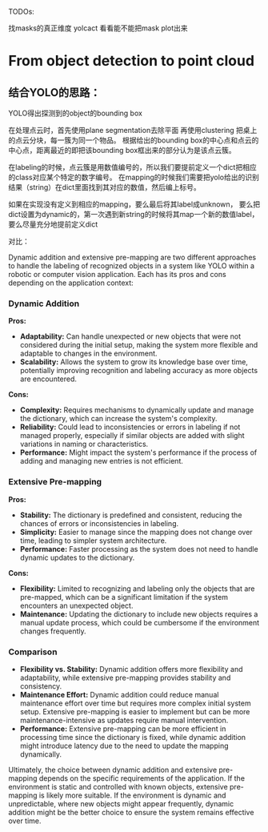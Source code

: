 TODOs:

找masks的真正维度 yolcact 看看能不能把mask plot出来



# From object detection to point cloud

## 结合YOLO的思路：

YOLO得出探测到的object的bounding box

在处理点云时，首先使用plane segmentation去除平面 再使用clustering 把桌上的点云分块，每一簇为同一个物品。 根据给出的bounding box的中心点和点云的中心点，距离最近的即把该bounding box框出来的部分认为是该点云簇。 

在labeling的时候，点云簇是用数值编号的，所以我们要提前定义一个dict把相应的class对应某个特定的数字编号。 在mapping的时候我们需要把yolo给出的识别结果（string）在dict里面找到其对应的数值，然后编上标号。

如果在实现没有定义到相应的mapping，要么最后将其label成unknown， 要么把dict设置为dynamic的，第一次遇到新string的时候将其map一个新的数值label，要么尽量充分地提前定义dict

对比：

Dynamic addition and extensive pre-mapping are two different approaches to handle the labeling of recognized objects in a system like YOLO within a robotic or computer vision application. Each has its pros and cons depending on the application context:

### Dynamic Addition

**Pros:**
- **Adaptability:** Can handle unexpected or new objects that were not considered during the initial setup, making the system more flexible and adaptable to changes in the environment.
- **Scalability:** Allows the system to grow its knowledge base over time, potentially improving recognition and labeling accuracy as more objects are encountered.

**Cons:**
- **Complexity:** Requires mechanisms to dynamically update and manage the dictionary, which can increase the system's complexity.
- **Reliability:** Could lead to inconsistencies or errors in labeling if not managed properly, especially if similar objects are added with slight variations in naming or characteristics.
- **Performance:** Might impact the system's performance if the process of adding and managing new entries is not efficient.

### Extensive Pre-mapping

**Pros:**
- **Stability:** The dictionary is predefined and consistent, reducing the chances of errors or inconsistencies in labeling.
- **Simplicity:** Easier to manage since the mapping does not change over time, leading to simpler system architecture.
- **Performance:** Faster processing as the system does not need to handle dynamic updates to the dictionary.

**Cons:**
- **Flexibility:** Limited to recognizing and labeling only the objects that are pre-mapped, which can be a significant limitation if the system encounters an unexpected object.
- **Maintenance:** Updating the dictionary to include new objects requires a manual update process, which could be cumbersome if the environment changes frequently.

### Comparison

- **Flexibility vs. Stability:** Dynamic addition offers more flexibility and adaptability, while extensive pre-mapping provides stability and consistency.
- **Maintenance Effort:** Dynamic addition could reduce manual maintenance effort over time but requires more complex initial system setup. Extensive pre-mapping is easier to implement but can be more maintenance-intensive as updates require manual intervention.
- **Performance:** Extensive pre-mapping can be more efficient in processing time since the dictionary is fixed, while dynamic addition might introduce latency due to the need to update the mapping dynamically.

Ultimately, the choice between dynamic addition and extensive pre-mapping depends on the specific requirements of the application. If the environment is static and controlled with known objects, extensive pre-mapping is likely more suitable. If the environment is dynamic and unpredictable, where new objects might appear frequently, dynamic addition might be the better choice to ensure the system remains effective over time.